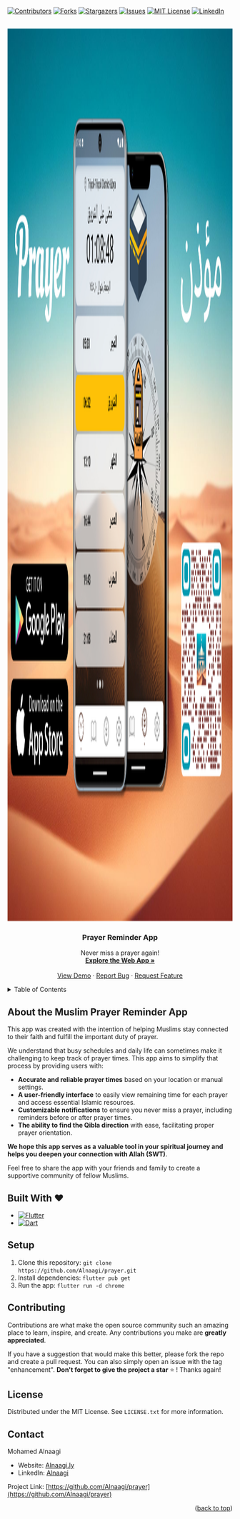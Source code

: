 <!-- Improved compatibility of back to top link: See: https://github.com/othneildrew/Best-README-Template/pull/73 -->

<a name="readme-top"></a>

<!--
*** Thanks for checking out the Best-README-Template. If you have a suggestion
*** that would make this better, please fork the repo and create a pull request
*** or simply open an issue with the tag "enhancement".
*** Don't forget to give the project a star!
*** Thanks again! Now go create something AMAZING! :D
-->

<!-- PROJECT SHIELDS -->
<!--
*** I'm using markdown "reference style" links for readability.
*** Reference links are enclosed in brackets [ ] instead of parentheses ( ).
*** See the bottom of this document for the declaration of the reference variables
*** for contributors-url, forks-url, etc. This is an optional, concise syntax you may use.
*** https://www.markdownguide.org/basic-syntax/#reference-style-links
-->

[![Contributors][contributors-shield]][contributors-url]
[![Forks][forks-shield]][forks-url]
[![Stargazers][stars-shield]][stars-url]
[![Issues][issues-shield]][issues-url]
[![MIT License][license-shield]][license-url]
[![LinkedIn][linkedin-shield]][linkedin-url]

<!-- PROJECT LOGO -->
<br />
<div align="center">
  <a href="https://github.com/Alnaagi/prayer">
    <img src="images/logo.jpg" alt="Logo" width="2900" height="2000">
  </a>

  <h3 align="center">Prayer Reminder App</h3>

  <p align="center">
   Never miss a prayer again!
    <br />
    <a href="https://prayer-web-app.firebaseapp.com/"><strong>Explore the Web App »</strong></a>
    <br />
    <br />
    <a href="https://prayer-web-app.firebaseapp.com/">View Demo</a>
    ·
    <a href="https://github.com/Alnaagi/prayer/issues/new?assignees=&labels=bug&projects=&template=bug-report.md">Report Bug</a>
    ·
    <a href="https://github.com/Alnaagi/prayer/issues/new?assignees=&labels=enhancement&projects=&template=feature-request.md">Request Feature</a>
  </p>
</div>

<!-- TABLE OF CONTENTS -->
<details>
  <summary>Table of Contents</summary>
  <ol>
    <li>
      <a href="#about-the-project">About The Project</a>
      <ul>
        <li><a href="#built-with">Built With</a></li>
      </ul>
    </li>
    <li>
      <a href="#getting-started">Getting Started</a>
      <ul>
        <li><a href="#prerequisites">Prerequisites</a></li>
        <li><a href="#installation">Installation</a></li>
      </ul>
    </li>
    <li><a href="#usage">Usage</a></li>
    <li><a href="#roadmap">Roadmap</a></li>
    <li><a href="#contributing">Contributing</a></li>
    <li><a href="#license">License</a></li>
    <li><a href="#contact">Contact</a></li>
    <li><a href="#acknowledgments">Acknowledgments</a></li>
  </ol>
</details>

<!-- ABOUT THE PROJECT -->

## About the Muslim Prayer Reminder App

[](images/logo.jpg)

This app was created with the intention of helping Muslims stay connected to their faith and fulfill the important duty of prayer.

We understand that busy schedules and daily life can sometimes make it challenging to keep track of prayer times. This app aims to simplify that process by providing users with:

- **Accurate and reliable prayer times** based on your location or manual settings.
- **A user-friendly interface** to easily view remaining time for each prayer and access essential Islamic resources.
- **Customizable notifications** to ensure you never miss a prayer, including reminders before or after prayer times.
- **The ability to find the Qibla direction** with ease, facilitating proper prayer orientation.

**We hope this app serves as a valuable tool in your spiritual journey and helps you deepen your connection with Allah (SWT)**.

Feel free to share the app with your friends and family to create a supportive community of fellow Muslims.

## Built With ❤️

- [![Flutter][flutter.dev]][Flutter-url]
- [![Dart][dart.dev]][Dart-url]

<!-- <p align="right">(<a href="#readme-top">back to top</a>)</p> -->

<!-- GETTING STARTED -->

## Setup

1. Clone this repository: `git clone https://github.com/Alnaagi/prayer.git`
2. Install dependencies: `flutter pub get`
3. Run the app: `flutter run -d chrome`

<!-- CONTRIBUTING -->

## Contributing

Contributions are what make the open source community such an amazing place to learn, inspire, and create. Any contributions you make are **greatly appreciated**.

If you have a suggestion that would make this better, please fork the repo and create a pull request. You can also simply open an issue with the tag "enhancement".
**Don't forget to give the project a star** ⭐ ! Thanks again!

<!-- LICENSE -->

## License

Distributed under the MIT License. See `LICENSE.txt` for more information.

<!-- <p align="right">(<a href="#readme-top">back to top</a>)</p> -->

<!-- CONTACT -->

## Contact

Mohamed Alnaagi

- Website: [Alnaagi.ly](https://portfolio-flutter-webapp.web.app/)
- LinkedIn: [Alnaagi](https://www.linkedin.com/in/alnaagi/)

Project Link: [https://github.com/Alnaagi/prayer](https://github.com/Alnaagi/prayer)

<p align="right">(<a href="#readme-top">back to top</a>)</p>

<!-- ACKNOWLEDGMENTS -->

<!-- ## Acknowledgments

Use this space to list resources you find helpful and would like to give credit to. I've included a few of my favorites to kick things off!

- [Choose an Open Source License](https://choosealicense.com)
- [GitHub Emoji Cheat Sheet](https://www.webpagefx.com/tools/emoji-cheat-sheet)
- [Malven's Flexbox Cheatsheet](https://flexbox.malven.co/)
- [Malven's Grid Cheatsheet](https://grid.malven.co/)
- [Img Shields](https://shields.io)
- [GitHub Pages](https://pages.github.com)
- [Font Awesome](https://fontawesome.com)
- [React Icons](https://react-icons.github.io/react-icons/search)

<p align="right">(<a href="#readme-top">back to top</a>)</p> -->

<!-- MARKDOWN LINKS & IMAGES -->
<!-- https://www.markdownguide.org/basic-syntax/#reference-style-links -->

[contributors-shield]: https://img.shields.io/github/contributors/Alnaagi/prayer.svg?style=for-the-badge
[contributors-url]: https://github.com/Alnaagi/prayer/graphs/contributors
[forks-shield]: https://img.shields.io/github/forks/Alnaagi/prayer.svg?style=for-the-badge
[forks-url]: https://github.com/Alnaagi/prayer/network/members
[stars-shield]: https://img.shields.io/github/stars/Alnaagi/prayer.svg?style=for-the-badge
[stars-url]: https://github.com/Alnaagi/prayer/stargazers
[issues-shield]: https://img.shields.io/github/issues/Alnaagi/prayer.svg?style=for-the-badge
[issues-url]: https://github.com/Alnaagi/prayer/issues
[license-shield]: https://img.shields.io/github/license/Alnaagi/prayer.svg?style=for-the-badge
[license-url]: https://github.com/Alnaagi/prayer/blob/master/LICENSE.txt
[linkedin-shield]: https://img.shields.io/badge/-LinkedIn-black.svg?style=for-the-badge&logo=linkedin&colorB=555
[linkedin-url]: https://linkedin.com/in/alnaagi
[product-screenshot]: images/screenshot.png
[flutter.dev]: https://img.shields.io/badge/Flutter-blue?style=for-the-badge
[Flutter-url]: https://flutter.dev/
[Dart.dev]: https://img.shields.io/badge/Dart-175786?style=for-the-badge
[Dart-url]: https://dart.dev/
